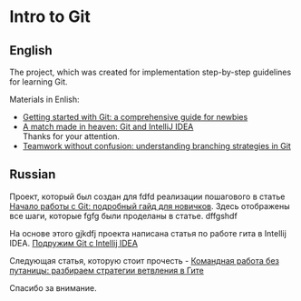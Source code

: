 # Intro to Git

## English
The project, which was created for implementation step-by-step guidelines for learning Git.

Materials in Enlish:
*   [Getting started with Git: a comprehensive guide for newbies](https://codegym.cc/groups/posts/379-getting-started-with-git-a-comprehensive-guide-for-newbies)
*   [A match made in heaven: Git and IntelliJ IDEA](https://codegym.cc/groups/posts/407-a-match-made-in-heaven-git-and-intellij-idea)  
Thanks for your attention.
*   [Teamwork without confusion: understanding branching strategies in Git](https://codegym.cc/groups/posts/454-teamwork-without-confusion-understanding-branching-strategies-in-git)

## Russian
Проект, который был создан для fdfd реализации пошагового  в статье [Начало работы с Git: подробный гайд для новичков](https://javarush.ru/groups/posts/2683-nachalo-rabotih-s-git-podrobnihy-gayd-dlja-novichkov).
Здесь отображены все шаги, которые fgfg были проделаны в статье. 
dffgshdf

На основе этого gjkdfj проекта написана статья по работе гита в Intellij IDEA. [Подружим Git c Intellij IDEA](https://javarush.ru/groups/posts/2818-podruzhim-git-s-intellij-idea)

Следующая статья, которую стоит прочесть - [Командная работа без путаницы: разбираем стратегии ветвления в Гите](https://javarush.ru/groups/posts/2693-komandnaja-rabota-bez-putanicih-razbiraem-strategii-vetvlenija-v-gite)

Спасибо за внимание.
